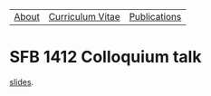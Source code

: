 <table>
  <tbody>
    <tr>
      <td><a href="index">About</a></td>
      <td><a href="cv">Curriculum Vitae</a></td>
      <td><a href="papers">Publications</a></td>
    </tr>
    </tbody>
</table>



# SFB 1412 Colloquium talk 


<p><a href="hu_sfb_colloq.pdf" data-type="page" data-id="29">slides</a>.</p>
